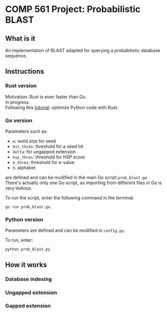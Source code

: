 # COMP 561 Project: Probabilistic BLAST

## What is it
An implementation of BLAST adapted for querying a probabilistic database sequence.

## Instructions
### Rust version
Motivation: Rust is even faster than Go.  
In progress.  
Following this [tutorial](https://developers.redhat.com/blog/2017/11/16/speed-python-using-rust/): optimize Python code with Rust.

### Go version
Parameters such as:
* `w`: word size for seed
* `hit_thres`: threshold for a seed hit
* `delta`: for ungapped extension
* `hsp_thres`: threshold for HSP score
* `e_thres`: threshold for e-value
* `S`: alphabet

are defined and can be modified in the main Go script `prob_blast.go`.  
There's actually only one Go script, as importing from different files in Go is very tedious.  

To run the script, enter the following command in the terminal:
```
go run prob_blast.go
```

### Python version
Parameters are defined and can be modified in `config.py`.  

To run, enter:
```
python prob_blast.py
```

## How it works
### Database indexing
### Ungapped extension
### Gapped extension
